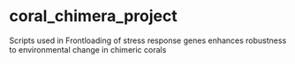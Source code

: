# coral_chimera_project
Scripts used in Frontloading of stress response genes enhances robustness to environmental change in chimeric corals
